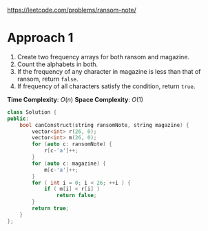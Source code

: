 https://leetcode.com/problems/ransom-note/

# Approach 1

1. Create two frequency arrays for both ransom and magazine.
2. Count the alphabets in both.
3. If the frequency of any character in magazine is less than that of ransom, return `false`.
4. If frequency of all characters satisfy the condition, return `true`.

**Time Complexity**: $O(n)$
**Space Complexity**: $O(1)$

```cpp
class Solution {
public:
    bool canConstruct(string ransomNote, string magazine) {
        vector<int> r(26, 0);
        vector<int> m(26, 0);
        for (auto c: ransomNote) {
            r[c-'a']++;
        }
        for (auto c: magazine) {
            m[c-'a']++;
        }
        for ( int i = 0; i < 26; ++i ) {
            if ( m[i] < r[i] )
                return false;
        }
        return true;
    }
};
```